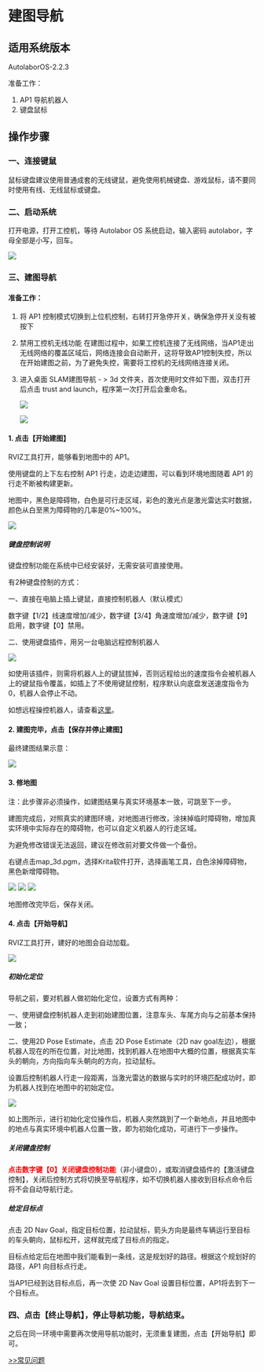 # 建图导航

## 适用系统版本

AutolaborOS-2.2.3

准备工作：
1. AP1 导航机器人
2. 键盘鼠标

## 操作步骤

### 一、连接键鼠
鼠标键盘建议使用普通成套的无线键鼠，避免使用机械键盘、游戏鼠标，请不要同时使用有线、无线鼠标或键盘。

### 二、启动系统
打开电源，打开工控机，等待 Autolabor OS 系统启动，输入密码 autolabor，字母全部是小写，回车。

![](imgs/login.png)

### 三、建图导航


#### 准备工作：
1. 将 AP1 控制模式切换到上位机控制，右转打开急停开关，确保急停开关没有被按下
2. 禁用工控机无线功能
  在建图过程中，如果工控机连接了无线网络，当AP1走出无线网络的覆盖区域后，网络连接会自动断开，这将导致AP1控制失控，所以在开始建图之前，为了避免失控，需要将工控机的无线网络连接关闭。
3. 进入桌面 SLAM建图导航 - > 3d 文件夹，首次使用时文件如下图，双击打开后点击 trust and launch，程序第一次打开后会重命名。

    ![](imgs/slam-8.png)

    ![](imgs/slam-9.png)


#### 1. 点击【开始建图】


RVIZ工具打开，能够看到地图中的 AP1。

使用键盘的上下左右控制 AP1 行走，边走边建图，可以看到环境地图随着 AP1 的行走不断被构建更新。

地图中，黑色是障碍物，白色是可行走区域，彩色的激光点是激光雷达实时数据，颜色从白至黑为障碍物的几率是0%~100%。

![](imgs/3d_slam1.png)


##### 键盘控制说明

键盘控制功能在系统中已经安装好，无需安装可直接使用。

有2种键盘控制的方式：

一、直接在电脑上插上键鼠，直接控制机器人（默认模式）

数字键【1/2】线速度增加/减少，数字键【3/4】角速度增加/减少，数字键【9】启用，数字键【0】禁用。

二、使用键盘插件，用另一台电脑远程控制机器人

![](imgs/key_control.png)

如使用该插件，则需将机器人上的键鼠拔掉，否则远程给出的速度指令会被机器人上的键鼠指令覆盖，如插上了不使用键鼠控制，程序默认向底盘发送速度指令为0，机器人会停止不动。

如想远程操控机器人，请查看[这里](/usedoc/navigationKit2/version_two/network/setting)。


#### 2. 建图完毕，点击【保存并停止建图】

最终建图结果示意：


![](imgs/3d_slam3.png)




#### 3. 修地图


注：此步骤非必须操作，如建图结果与真实环境基本一致，可跳至下一步。

建图完成后，对照真实的建图环境，对地图进行修改，涂抹掉临时障碍物，增加真实环境中实际存在的障碍物，也可以自定义机器人的行走区域。

为避免修改错误无法返回，建议在修改前对要文件做一个备份。

右键点击map_3d.pgm，选择Krita软件打开，选择画笔工具，白色涂掉障碍物，黑色新增障碍物。

![](imgs/3d_slam4.png)
![](imgs/3d_slam5.png)
![](imgs/3d_slam6.png)

地图修改完毕后，保存关闭。


#### 4. 点击【开始导航】
RVIZ工具打开，建好的地图会自动加载。

![](imgs/3d_slam7.png)



##### 初始化定位

导航之前，要对机器人做初始化定位，设置方式有两种：

一、使用键盘控制机器人走到初始建图位置，注意车头、车尾方向与之前基本保持一致；

二、使用2D Pose Estimate，点击 2D Pose Estimate（2D nav goal左边），根据机器人现在的所在位置，对比地图，找到机器人在地图中大概的位置，根据真实车头的朝向，方向指向车头朝向的方向，拉动鼠标。

设置后控制机器人行走一段距离，当激光雷达的数据与实时的环境匹配成功时，即为机器人找到在地图中的初始定位。

![](imgs/3d_slam8.gif)

如上图所示，进行初始化定位操作后，机器人突然跳到了一个新地点，并且地图中的地点与真实环境中机器人位置一致，即为初始化成功，可进行下一步操作。

##### 关闭键盘控制

<b style="color:red;">点击数字键【0】关闭键盘控制功能</b>（非小键盘0），或取消键盘插件的【激活键盘控制】，关闭后控制方式将切换至导航程序，如不切换机器人接收到目标点命令后将不会自动导航行走。

##### 给定目标点

点击 2D Nav Goal，指定目标位置，拉动鼠标，箭头方向是最终车辆运行至目标的车头朝向，鼠标松开，这样就完成了目标点的指定。

目标点给定后在地图中我们能看到一条线，这是规划好的路径。根据这个规划好的路径，AP1 向目标点行走。

当AP1已经到达目标点后，再一次使 2D Nav Goal 设置目标位置，AP1将去到下一个目标点。



### 四、点击【终止导航】，停止导航功能，导航结束。

之后在同一环境中需要再次使用导航功能时，无须重复建图，点击【开始导航】即可。


[>>常见问题](/usedoc/navigationKit2/common/q_a/doc2)
